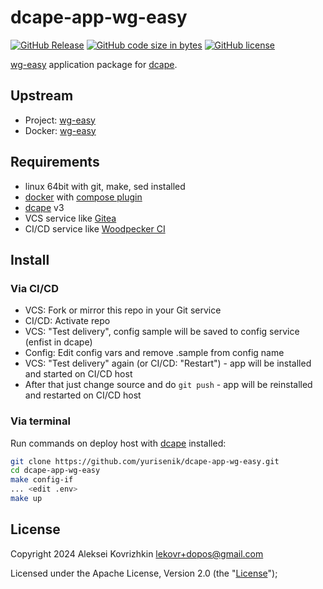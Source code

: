 # dcape-app-wg-easy

[![GitHub Release][1]][2] [![GitHub code size in bytes][3]]() [![GitHub license][4]][5]

[1]: https://img.shields.io/github/release/dopos/dcape-app-template.svg
[2]: https://github.com/dopos/dcape-app-template/releases
[3]: https://img.shields.io/github/languages/code-size/dopos/dcape-app-template.svg
[4]: https://img.shields.io/github/license/dopos/dcape-app-template.svg
[5]: LICENSE

[wg-easy](https://github.com/wg-easy/wg-easy) application package for [dcape](https://github.com/dopos/dcape).

## Upstream

* Project: [wg-easy](https://github.com/wg-easy/wg-easy)
* Docker: [wg-easy](https://github.com/wg-easy/wg-easy/pkgs/container/wg-easy)

## Requirements

* linux 64bit with git, make, sed installed
* [docker](http://docker.io) with [compose plugin](https://docs.docker.com/compose/install/linux/)
* [dcape](https://github.com/dopos/dcape) v3
* VCS service like [Gitea](https://gitea.io)
* CI/CD service like [Woodpecker CI](https://woodpecker-ci.org/)

## Install

### Via CI/CD

* VCS: Fork or mirror this repo in your Git service
* CI/CD: Activate repo
* VCS: "Test delivery", config sample will be saved to config service (enfist in dcape)
* Config: Edit config vars and remove .sample from config name
* VCS: "Test delivery" again (or CI/CD: "Restart") - app will be installed and started on CI/CD host
* After that just change source and do `git push` - app will be reinstalled and restarted on CI/CD host

### Via terminal

Run commands on deploy host with [dcape](https://github.com/dopos/dcape) installed:
```bash
git clone https://github.com/yurisenik/dcape-app-wg-easy.git
cd dcape-app-wg-easy
make config-if
... <edit .env>
make up
```

## License

Copyright 2024 Aleksei Kovrizhkin <lekovr+dopos@gmail.com>

Licensed under the Apache License, Version 2.0 (the "[License](LICENSE)");
